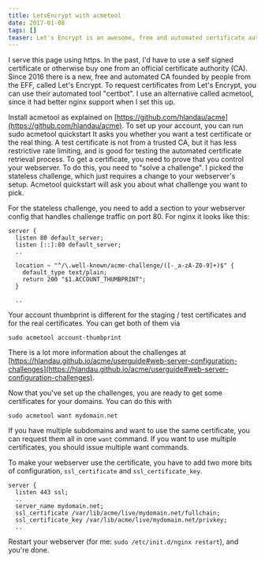 ```yaml
---
title: LetsEncrypt with acmetool
date: 2017-01-08
tags: []
teaser: Let's Encrypt is an awesome, free and automated certificate authority if you want to get SSL certificates to serve over https. I use acmetool to get my certs from them.
---
```

I serve this page using https. In the past, I'd have to use a self signed certificate or otherwise buy one from an official certificate authority (CA). 
Since 2016 there is a new, free and automated CA founded by people from the EFF, called Let's Encrypt. To request certificates from Let's Encrypt, you can use their automated tool "certbot". I use an alternative called acmetool, since it had better nginx support when I set this up.

Install acmetool as explained on [https://github.com/hlandau/acme](https://github.com/hlandau/acme).
To set up your account, you can run 
    sudo acmetool quickstart
It asks you whether you want a test certificate or the real thing. A test certificate is not from a trusted CA, but it has less restrictive rate limiting, and is good for testing the automated certificate retrieval process.
To get a certificate, you need to prove that you control your webserver. To do this, you need to "solve a challenge". I picked the stateless challenge, which just requires a change to your webserver's setup. 
Acmetool quickstart will ask you about what challenge you want to pick.

For the stateless challenge, you need to add a section to your webserver config that handles challenge traffic on port 80. For nginx it looks like this:

    server {
      listen 80 default_server;
      listen [::]:80 default_server;
      ..
  
      location ~ "^/\.well-known/acme-challenge/([-_a-zA-Z0-9]+)$" {
        default_type text/plain;
        return 200 "$1.ACCOUNT_THUMBPRINT";
      }
  
      ..
Your account thumbprint is different for the staging / test certificates and for the real certificates. You can get both of them via

    sudo acmetool account-thumbprint

There is a lot more information about the challenges at [https://hlandau.github.io/acme/userguide#web-server-configuration-challenges](https://hlandau.github.io/acme/userguide#web-server-configuration-challenges).

Now that you've set up the challenges, you are ready to get some certificates for your domains.
You can do this with 

    sudo acmetool want mydomain.net

If you have multiple subdomains and want to use the same certificate, you can request them all in one `want` command. If you want to use multiple certificates, you should issue multiple want commands.

To make your webserver use the certificate, you have to add two more bits of configuration, `ssl_certificate` and `ssl_certificate_key`.

    server {
      listen 443 ssl;
      ..
      server_name mydomain.net;
      ssl_certificate /var/lib/acme/live/mydomain.net/fullchain;
      ssl_certificate_key /var/lib/acme/live/mydomain.net/privkey;
      ..

Restart your webserver (for me: `sudo /etc/init.d/nginx restart`), and you're done.
